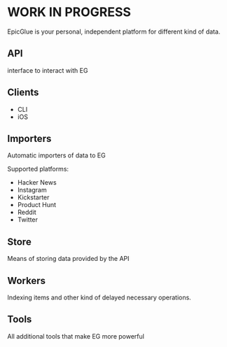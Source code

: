 WORK IN PROGRESS
=

EpicGlue is your personal, independent platform for different kind of data.



API
--
interface to interact with EG


Clients
--
- CLI
- iOS

Importers
--
Automatic importers of data to EG

Supported platforms:
- Hacker News
- Instagram
- Kickstarter
- Product Hunt
- Reddit
- Twitter

Store
--
Means of storing data provided by the API

Workers
--
Indexing items and other kind of delayed necessary operations.


Tools
--
All additional tools that make EG more powerful